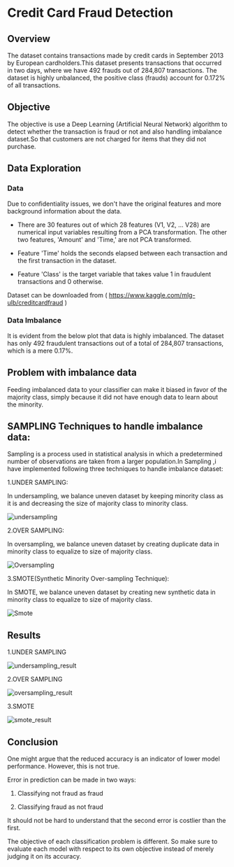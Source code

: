 # Credit Card Fraud Detection

## Overview

The dataset contains transactions made by credit cards in September 2013 by European cardholders.This dataset presents transactions that occurred in two days, where we have 492 frauds out of 284,807 transactions. The dataset is highly unbalanced, the positive class (frauds) account for 0.172% of all transactions.

## Objective

The objective is use a Deep Learning (Artificial Neural Network) algorithm to detect whether the transaction is fraud or not and also handling imbalance dataset.So that customers are not charged for items that they did not purchase. 
  
## Data Exploration

### Data
Due to confidentiality issues, we don't have the original features and more background information about the data.

* There are 30 features out of which 28 features (V1, V2, ... V28) are numerical input variables resulting from a PCA transformation. The other two features, 'Amount' and 'Time,' are not PCA transformed.

* Feature 'Time' holds the seconds elapsed between each transaction and the first transaction in the dataset.

* Feature 'Class' is the target variable that takes value 1 in fraudulent transactions and 0 otherwise.

Dataset can be downloaded from ( https://www.kaggle.com/mlg-ulb/creditcardfraud )

### Data Imbalance

It is evident from the below plot that data is highly imbalanced. The dataset has only 492 fraudulent transactions out of a total of 284,807 transactions, which is a mere 0.17%.


## Problem with imbalance data

Feeding imbalanced data to your classifier can make it biased in favor of the majority class, simply because it did not have enough data to learn about the minority.

## SAMPLING Techniques to handle imbalance data:
Sampling is a process used in statistical analysis in which a predetermined number of observations are taken from a larger population.In Sampling ,i have implemented following three techniques to handle imbalance dataset:

1.UNDER SAMPLING:

In undersampling, we balance uneven dataset by keeping minority class as it is and decreasing the size of majority class to minority class.

![undersampling](https://user-images.githubusercontent.com/73767113/145209185-2619d991-0725-46e3-abda-1642e7f30087.jpg)


2.OVER SAMPLING:

In oversampling, we balance uneven dataset by creating duplicate data in minority class to equalize to size of majority class.

![Oversampling](https://user-images.githubusercontent.com/73767113/145209227-c687e536-453a-4d99-a792-7053e4ca81aa.jpg)


3.SMOTE(Synthetic Minority Over-sampling Technique):

In SMOTE, we balance uneven dataset by creating new synthetic data in minority class to equalize to size of majority class.

![Smote](https://user-images.githubusercontent.com/73767113/145209254-84b81a38-3991-4f59-86a6-68d05d2055b7.jpg)


## Results

1.UNDER SAMPLING

![undersampling_result](https://user-images.githubusercontent.com/73767113/145209328-1fee8c40-4af5-43e9-a4d5-7d148fc366d5.jpg)

2.OVER SAMPLING

![oversampling_result](https://user-images.githubusercontent.com/73767113/145209370-62d972b5-5cde-4634-846f-d9108c8cc8c4.jpg)

3.SMOTE

![smote_result](https://user-images.githubusercontent.com/73767113/145209483-76116387-b885-4623-9931-ecd6f8ef6b2f.jpg)


## Conclusion
One might argue that the reduced accuracy is an indicator of lower model performance. However, this is not true.

Error in prediction can be made in two ways:


1.   Classifying not fraud as fraud

2.   Classifying fraud as not fraud


It should not be hard to understand that the second error is costlier than the first.

The objective of each classification problem is different. So make sure to evaluate each model with respect to its own objective instead of merely judging it on its accuracy.
